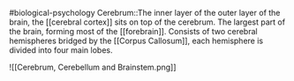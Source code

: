 #biological-psychology 
Cerebrum::The inner layer of the outer layer of the brain, the [[cerebral cortex]] sits on top of the cerebrum. The largest part of the brain, forming most of the [[forebrain]]. Consists of two cerebral hemispheres bridged by the [[Corpus Callosum]], each hemisphere is divided into four main lobes.

![[Cerebrum, Cerebellum and Brainstem.png]]